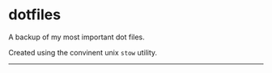 # dotfiles

A backup of my most important dot files.

Created using the convinent unix `stow` utility.

---
